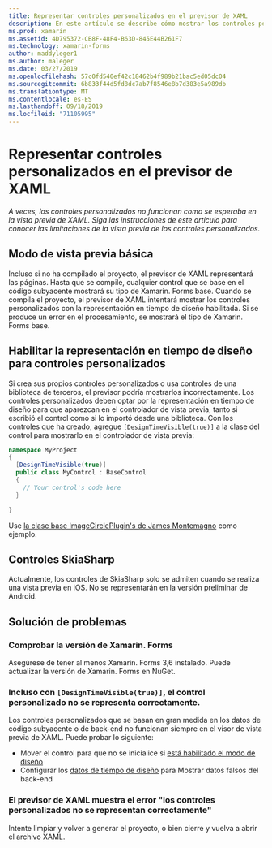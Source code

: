 ```yaml
---
title: Representar controles personalizados en el previsor de XAML
description: En este artículo se describe cómo mostrar los controles personalizados en la vista previa de XAML.
ms.prod: xamarin
ms.assetid: 4D795372-CB8F-48F4-B63D-845E44B261F7
ms.technology: xamarin-forms
author: maddyleger1
ms.author: maleger
ms.date: 03/27/2019
ms.openlocfilehash: 57c0fd540ef42c18462b4f989b21bac5ed05dc04
ms.sourcegitcommit: 6b833f44d5fd8dc7ab7f8546e8b7d383e5a989db
ms.translationtype: MT
ms.contentlocale: es-ES
ms.lasthandoff: 09/18/2019
ms.locfileid: "71105995"
---
```

# <a name="render-custom-controls-in-the-xaml-previewer"></a>Representar controles personalizados en el previsor de XAML

_A veces, los controles personalizados no funcionan como se esperaba en la vista previa de XAML. Siga las instrucciones de este artículo para conocer las limitaciones de la vista previa de los controles personalizados._

## <a name="basic-preview-mode"></a>Modo de vista previa básica

Incluso si no ha compilado el proyecto, el previsor de XAML representará las páginas. Hasta que se compile, cualquier control que se base en el código subyacente mostrará su tipo de Xamarin. Forms base. Cuando se compila el proyecto, el previsor de XAML intentará mostrar los controles personalizados con la representación en tiempo de diseño habilitada. Si se produce un error en el procesamiento, se mostrará el tipo de Xamarin. Forms base.

## <a name="enable-design-time-rendering-for-custom-controls"></a>Habilitar la representación en tiempo de diseño para controles personalizados

Si crea sus propios controles personalizados o usa controles de una biblioteca de terceros, el previsor podría mostrarlos incorrectamente. Los controles personalizados deben optar por la representación en tiempo de diseño para que aparezcan en el controlador de vista previa, tanto si escribió el control como si lo importó desde una biblioteca. Con los controles que ha creado, agregue [`[DesignTimeVisible(true)]`](xref:System.ComponentModel.DesignTimeVisibleAttribute) a la clase del control para mostrarlo en el controlador de vista previa:

```csharp
namespace MyProject
{
  [DesignTimeVisible(true)]
  public class MyControl : BaseControl
  {
    // Your control's code here
  }

}
```

Use [la clase base ImageCirclePlugin's de James Montemagno](https://github.com/jamesmontemagno/ImageCirclePlugin/blob/master/src/ImageCircle/CircleImage.shared.cs) como ejemplo.

## <a name="skiasharp-controls"></a>Controles SkiaSharp

Actualmente, los controles de SkiaSharp solo se admiten cuando se realiza una vista previa en iOS. No se representarán en la versión preliminar de Android.

## <a name="troubleshooting"></a>Solución de problemas

### <a name="check-your-xamarinforms-version"></a>Comprobar la versión de Xamarin. Forms
Asegúrese de tener al menos Xamarin. Forms 3,6 instalado. Puede actualizar la versión de Xamarin. Forms en NuGet.

### <a name="even-with-designtimevisibletrue-my-custom-control-isnt-rendering-properly"></a>Incluso con `[DesignTimeVisible(true)]`, el control personalizado no se representa correctamente.
Los controles personalizados que se basan en gran medida en los datos de código subyacente o de back-end no funcionan siempre en el visor de vista previa de XAML. Puede probar lo siguiente:

* Mover el control para que no se inicialice si [está habilitado el modo de diseño](index.md#detect-design-mode)
* Configurar los [datos de tiempo de diseño](design-time-data.md) para Mostrar datos falsos del back-end

### <a name="the-xaml-previewer-shows-the-error-custom-controls-arent-rendering-properly"></a>El previsor de XAML muestra el error "los controles personalizados no se representan correctamente"
Intente limpiar y volver a generar el proyecto, o bien cierre y vuelva a abrir el archivo XAML.
